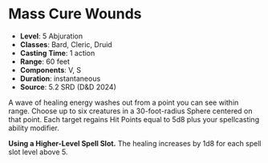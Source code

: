 # Mass Cure Wounds

- **Level**: 5 Abjuration
- **Classes**: Bard, Cleric, Druid
- **Casting Time**: 1 action
- **Range**: 60 feet
- **Components**: V, S
- **Duration**: instantaneous
- **Source**: 5.2 SRD (D&D 2024)

A wave of healing energy washes out from a point you can see within range. Choose up to six creatures in a 30-foot-radius Sphere centered on that point. Each target regains Hit Points equal to 5d8 plus your spellcasting ability modifier.

**Using a Higher-Level Spell Slot.** The healing increases by 1d8 for each spell slot level above 5.
